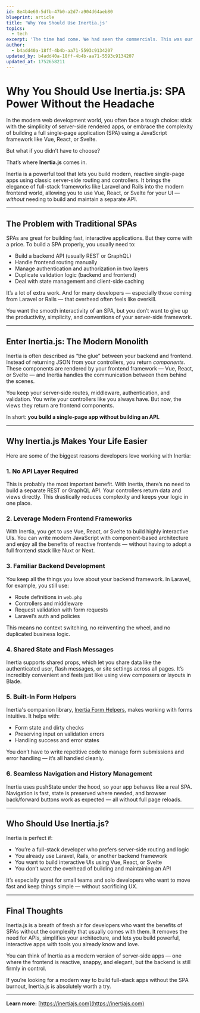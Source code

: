 ```yaml
---
id: 8e4b4e60-5dfb-47b0-a2d7-a904d64aeb80
blueprint: article
title: 'Why You Should Use Inertia.js'
topics:
  - tech
excerpt: 'The time had come. We had seen the commercials. This was our first foray into the underground competitive world of Surge.'
author:
  - b4add40a-18ff-4b4b-aa71-5593c9134207
updated_by: b4add40a-18ff-4b4b-aa71-5593c9134207
updated_at: 1752658211
---
```

# Why You Should Use Inertia.js: SPA Power Without the Headache

In the modern web development world, you often face a tough choice: stick with the simplicity of server-side rendered apps, or embrace the complexity of building a full single-page application (SPA) using a JavaScript framework like Vue, React, or Svelte.

But what if you didn’t have to choose?

That’s where **Inertia.js** comes in.

Inertia is a powerful tool that lets you build modern, reactive single-page apps using classic server-side routing and controllers. It brings the elegance of full-stack frameworks like Laravel and Rails into the modern frontend world, allowing you to use Vue, React, or Svelte for your UI — *without* needing to build and maintain a separate API.

---

## The Problem with Traditional SPAs

SPAs are great for building fast, interactive applications. But they come with a price. To build a SPA properly, you usually need to:

- Build a backend API (usually REST or GraphQL)
- Handle frontend routing manually
- Manage authentication and authorization in two layers
- Duplicate validation logic (backend and frontend)
- Deal with state management and client-side caching

It’s a lot of extra work. And for many developers — especially those coming from Laravel or Rails — that overhead often feels like overkill.

You want the smooth interactivity of an SPA, but you don’t want to give up the productivity, simplicity, and conventions of your server-side framework.

---

## Enter Inertia.js: The Modern Monolith

Inertia is often described as “the glue” between your backend and frontend. Instead of returning JSON from your controllers, you return *components*. These components are rendered by your frontend framework — Vue, React, or Svelte — and Inertia handles the communication between them behind the scenes.

You keep your server-side routes, middleware, authentication, and validation. You write your controllers like you always have. But now, the views they return are frontend components.

In short: **you build a single-page app without building an API.**

---

## Why Inertia.js Makes Your Life Easier

Here are some of the biggest reasons developers love working with Inertia:

### 1. **No API Layer Required**

This is probably the most important benefit. With Inertia, there’s no need to build a separate REST or GraphQL API. Your controllers return data and views directly. This drastically reduces complexity and keeps your logic in one place.

### 2. **Leverage Modern Frontend Frameworks**

With Inertia, you get to use Vue, React, or Svelte to build highly interactive UIs. You can write modern JavaScript with component-based architecture and enjoy all the benefits of reactive frontends — without having to adopt a full frontend stack like Nuxt or Next.

### 3. **Familiar Backend Development**

You keep all the things you love about your backend framework. In Laravel, for example, you still use:

- Route definitions in `web.php`
- Controllers and middleware
- Request validation with form requests
- Laravel’s auth and policies

This means no context switching, no reinventing the wheel, and no duplicated business logic.

### 4. **Shared State and Flash Messages**

Inertia supports shared props, which let you share data like the authenticated user, flash messages, or site settings across all pages. It’s incredibly convenient and feels just like using view composers or layouts in Blade.

### 5. **Built-In Form Helpers**

Inertia's companion library, [Inertia Form Helpers](https://inertiajs.com/forms), makes working with forms intuitive. It helps with:

- Form state and dirty checks
- Preserving input on validation errors
- Handling success and error states

You don’t have to write repetitive code to manage form submissions and error handling — it’s all handled cleanly.

### 6. **Seamless Navigation and History Management**

Inertia uses pushState under the hood, so your app behaves like a real SPA. Navigation is fast, state is preserved where needed, and browser back/forward buttons work as expected — all without full page reloads.

---

## Who Should Use Inertia.js?

Inertia is perfect if:

- You’re a full-stack developer who prefers server-side routing and logic
- You already use Laravel, Rails, or another backend framework
- You want to build interactive UIs using Vue, React, or Svelte
- You don’t want the overhead of building and maintaining an API

It’s especially great for small teams and solo developers who want to move fast and keep things simple — without sacrificing UX.

---

## Final Thoughts

Inertia.js is a breath of fresh air for developers who want the benefits of SPAs without the complexity that usually comes with them. It removes the need for APIs, simplifies your architecture, and lets you build powerful, interactive apps with tools you already know and love.

You can think of Inertia as a modern version of server-side apps — one where the frontend is reactive, snappy, and elegant, but the backend is still firmly in control.

If you’re looking for a modern way to build full-stack apps without the SPA burnout, Inertia.js is absolutely worth a try.

---

**Learn more:** [https://inertiajs.com](https://inertiajs.com)